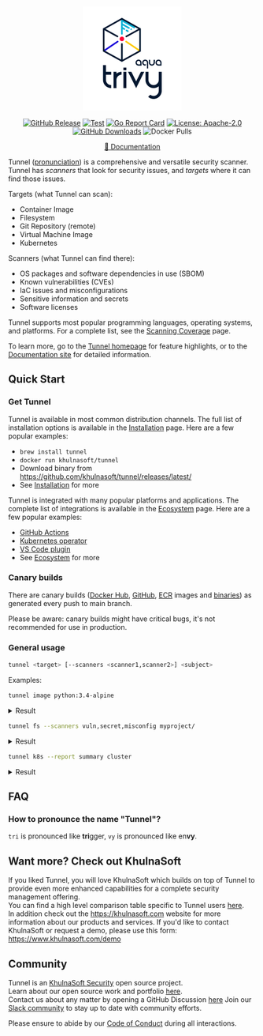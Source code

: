 <div align="center">
<img src="docs/imgs/logo.png" width="200">

[![GitHub Release][release-img]][release]
[![Test][test-img]][test]
[![Go Report Card][go-report-img]][go-report]
[![License: Apache-2.0][license-img]][license]
[![GitHub Downloads][github-downloads-img]][release]
![Docker Pulls][docker-pulls]

[📖 Documentation][docs]

</div>

Tunnel ([pronunciation][pronunciation]) is a comprehensive and versatile security scanner.
Tunnel has _scanners_ that look for security issues, and _targets_ where it can find those issues.

Targets (what Tunnel can scan):

- Container Image
- Filesystem
- Git Repository (remote)
- Virtual Machine Image
- Kubernetes

Scanners (what Tunnel can find there):

- OS packages and software dependencies in use (SBOM)
- Known vulnerabilities (CVEs)
- IaC issues and misconfigurations
- Sensitive information and secrets
- Software licenses

Tunnel supports most popular programming languages, operating systems, and platforms. For a complete list, see the [Scanning Coverage] page.

To learn more, go to the [Tunnel homepage][homepage] for feature highlights, or to the [Documentation site][docs] for detailed information.

## Quick Start

### Get Tunnel

Tunnel is available in most common distribution channels. The full list of installation options is available in the [Installation] page. Here are a few popular examples:

- `brew install tunnel`
- `docker run khulnasoft/tunnel`
- Download binary from <https://github.com/khulnasoft/tunnel/releases/latest/>
- See [Installation] for more

Tunnel is integrated with many popular platforms and applications. The complete list of integrations is available in the [Ecosystem] page. Here are a few popular examples:

- [GitHub Actions](https://github.com/khulnasoft/tunnel-action)
- [Kubernetes operator](https://github.com/khulnasoft/tunnel-operator)
- [VS Code plugin](https://github.com/khulnasoft/tunnel-vscode-extension)
- See [Ecosystem] for more

### Canary builds

There are canary builds ([Docker Hub](https://hub.docker.com/r/khulnasoft/tunnel/tags?page=1&name=canary), [GitHub](https://github.com/khulnasoft/tunnel/pkgs/container/tunnel/75776514?tag=canary), [ECR](https://gallery.ecr.aws/khulnasoft/tunnel#canary) images and [binaries](https://github.com/khulnasoft/tunnel/actions/workflows/canary.yaml)) as generated every push to main branch.

Please be aware: canary builds might have critical bugs, it's not recommended for use in production.

### General usage

```bash
tunnel <target> [--scanners <scanner1,scanner2>] <subject>
```

Examples:

```bash
tunnel image python:3.4-alpine
```

<details>
<summary>Result</summary>

https://user-images.githubusercontent.com/1161307/171013513-95f18734-233d-45d3-aaf5-d6aec687db0e.mov

</details>

```bash
tunnel fs --scanners vuln,secret,misconfig myproject/
```

<details>
<summary>Result</summary>

https://user-images.githubusercontent.com/1161307/171013917-b1f37810-f434-465c-b01a-22de036bd9b3.mov

</details>

```bash
tunnel k8s --report summary cluster
```

<details>
<summary>Result</summary>

![k8s summary](docs/imgs/tunnel-k8s.png)

</details>

## FAQ

### How to pronounce the name "Tunnel"?

`tri` is pronounced like **tri**gger, `vy` is pronounced like en**vy**.

## Want more? Check out KhulnaSoft

If you liked Tunnel, you will love KhulnaSoft which builds on top of Tunnel to provide even more enhanced capabilities for a complete security management offering.  
You can find a high level comparison table specific to Tunnel users [here](https://tunnel.dev/commercial/comparison).  
In addition check out the <https://khulnasoft.com> website for more information about our products and services.
If you'd like to contact KhulnaSoft or request a demo, please use this form: <https://www.khulnasoft.com/demo>

## Community

Tunnel is an [KhulnaSoft Security][khulnasoft] open source project.  
Learn about our open source work and portfolio [here][oss].  
Contact us about any matter by opening a GitHub Discussion [here][discussions]
Join our [Slack community][slack] to stay up to date with community efforts.

Please ensure to abide by our [Code of Conduct][code-of-conduct] during all interactions.

[test]: https://github.com/khulnasoft/tunnel/actions/workflows/test.yaml
[test-img]: https://github.com/khulnasoft/tunnel/actions/workflows/test.yaml/badge.svg
[go-report]: https://goreportcard.com/report/github.com/khulnasoft/tunnel
[go-report-img]: https://goreportcard.com/badge/github.com/khulnasoft/tunnel
[release]: https://github.com/khulnasoft/tunnel/releases
[release-img]: https://img.shields.io/github/release/khulnasoft/tunnel.svg?logo=github
[github-downloads-img]: https://img.shields.io/github/downloads/khulnasoft/tunnel/total?logo=github
[docker-pulls]: https://img.shields.io/docker/pulls/khulnasoft/tunnel?logo=docker&label=docker%20pulls%20%2F%20tunnel
[license]: https://github.com/khulnasoft/tunnel/blob/main/LICENSE
[license-img]: https://img.shields.io/badge/License-Apache%202.0-blue.svg
[homepage]: https://tunnel.dev
[docs]: https://khulnasoft.github.io/tunnel
[pronunciation]: #how-to-pronounce-the-name-tunnel
[slack]: https://slack.khulnasoft.com
[code-of-conduct]: https://github.com/khulnasoft/community/blob/main/CODE_OF_CONDUCT.md
[Installation]: https://khulnasoft.github.io/tunnel/latest/getting-started/installation/
[Ecosystem]: https://khulnasoft.github.io/tunnel/latest/ecosystem/
[Scanning Coverage]: https://khulnasoft.github.io/tunnel/latest/docs/coverage/
[alpine]: https://ariadne.space/2021/06/08/the-vulnerability-remediation-lifecycle-of-alpine-containers/
[rego]: https://www.openpolicyagent.org/docs/latest/#rego
[sigstore]: https://www.sigstore.dev/
[khulnasoft]: https://khulnasoft.com
[oss]: https://www.khulnasoft.com/products/open-source-projects/
[discussions]: https://github.com/khulnasoft/tunnel/discussions
